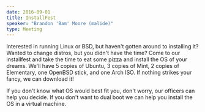 ```yaml
---
date: 2016-09-01
title: InstallFest
speaker: "Brandon 'Bam' Moore (malide)"
type: Meeting
---
```

Interested in running Linux or BSD, but haven't gotten around to installing it? Wanted to change distros, but you didn't have the time? Come to our installfest and take the time to eat some pizza and install the OS of your dreams. We'll have 5 copies of Ubuntu, 3 copies of Mint, 2 copies of Elementary, one OpenBSD stick, and one Arch ISO. If nothing strikes your fancy, we can download it! 

If you don't know what OS would best fit you, don't worry, our officers can help you decide. If you don't want to dual boot we can help you install the OS in a virtual machine.
